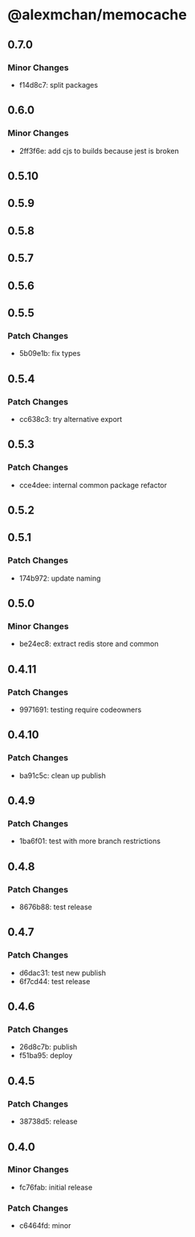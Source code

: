 # @alexmchan/memocache

## 0.7.0

### Minor Changes

- f14d8c7: split packages

## 0.6.0

### Minor Changes

- 2ff3f6e: add cjs to builds because jest is broken

## 0.5.10

## 0.5.9

## 0.5.8

## 0.5.7

## 0.5.6

## 0.5.5

### Patch Changes

- 5b09e1b: fix types

## 0.5.4

### Patch Changes

- cc638c3: try alternative export

## 0.5.3

### Patch Changes

- cce4dee: internal common package refactor

## 0.5.2

## 0.5.1

### Patch Changes

- 174b972: update naming

## 0.5.0

### Minor Changes

- be24ec8: extract redis store and common

## 0.4.11

### Patch Changes

- 9971691: testing require codeowners

## 0.4.10

### Patch Changes

- ba91c5c: clean up publish

## 0.4.9

### Patch Changes

- 1ba6f01: test with more branch restrictions

## 0.4.8

### Patch Changes

- 8676b88: test release

## 0.4.7

### Patch Changes

- d6dac31: test new publish
- 6f7cd44: test release

## 0.4.6

### Patch Changes

- 26d8c7b: publish
- f51ba95: deploy

## 0.4.5

### Patch Changes

- 38738d5: release

## 0.4.0

### Minor Changes

- fc76fab: initial release

### Patch Changes

- c6464fd: minor
